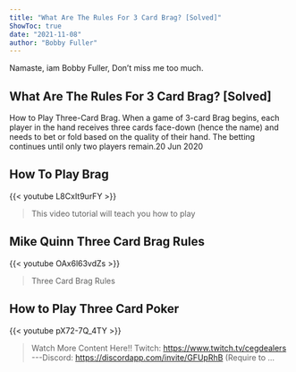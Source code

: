 ```yaml
---
title: "What Are The Rules For 3 Card Brag? [Solved]"
ShowToc: true 
date: "2021-11-08"
author: "Bobby Fuller" 
---
```


Namaste, iam Bobby Fuller, Don’t miss me too much.
## What Are The Rules For 3 Card Brag? [Solved]
 How to Play Three-Card Brag. When a game of 3-card Brag begins, each player in the hand receives three cards face-down (hence the name) and needs to bet or fold based on the quality of their hand. The betting continues until only two players remain.20 Jun 2020

## How To Play Brag
{{< youtube L8CxIt9urFY >}}
>This video tutorial will teach you how to play 

## Mike Quinn Three Card Brag Rules
{{< youtube OAx6l63vdZs >}}
>Three Card Brag Rules

## How to Play Three Card Poker
{{< youtube pX72-7Q_4TY >}}
>Watch More Content Here!! Twitch: https://www.twitch.tv/cegdealers ---Discord: https://discordapp.com/invite/GFUpRhB (Require to ...

